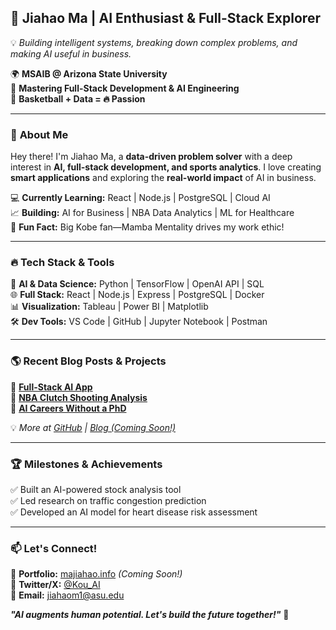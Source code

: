 ## 🚀 **Jiahao Ma | AI Enthusiast & Full-Stack Explorer**  
💡 *Building intelligent systems, breaking down complex problems, and making AI useful in business.*  

🌍 **MSAIB @ Arizona State University**  
🎯 **Mastering Full-Stack Development & AI Engineering**  
🏀 **Basketball + Data = 🔥 Passion**  

---

### 📌 **About Me**  
Hey there! I'm Jiahao Ma, a **data-driven problem solver** with a deep interest in **AI, full-stack development, and sports analytics**. I love creating **smart applications** and exploring the **real-world impact** of AI in business.  

💻 **Currently Learning:** React | Node.js | PostgreSQL | Cloud AI  
📈 **Building:** AI for Business | NBA Data Analytics | ML for Healthcare  
📖 **Fun Fact:** Big Kobe fan—Mamba Mentality drives my work ethic!  

---

### 🔥 **Tech Stack & Tools**  
🧠 **AI & Data Science:** Python | TensorFlow | OpenAI API | SQL  
🌐 **Full Stack:** React | Node.js | Express | PostgreSQL | Docker  
📊 **Visualization:** Tableau | Power BI | Matplotlib  
🛠️ **Dev Tools:** VS Code | GitHub | Jupyter Notebook | Postman  

---

### 🌎 **Recent Blog Posts & Projects**  
📌 **[Full-Stack AI App](#)**  
📌 **[NBA Clutch Shooting Analysis](#)**  
📌 **[AI Careers Without a PhD](#)**  

💡 *More at [GitHub](https://github.com/Jiahao-Ma07) | [Blog (Coming Soon!)](https://majiahao.info)*  

---

### 🏆 **Milestones & Achievements**  
✅ Built an AI-powered stock analysis tool  
✅ Led research on traffic congestion prediction  
✅ Developed an AI model for heart disease risk assessment  

---

### 📫 **Let's Connect!**  
💼 **Portfolio:** [majiahao.info](https://majiahao.info) *(Coming Soon!)*  
💬 **Twitter/X:** [@Kou_AI](#)  
📩 **Email:** jiahaom1@asu.edu  

**_"AI augments human potential. Let's build the future together!"_** 🚀
